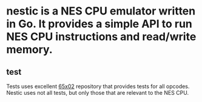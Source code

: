 # nestic is a NES CPU emulator written in Go. It provides a simple API to run NES CPU instructions and read/write memory.

## test
Tests uses excellent [65x02](https://github.com/SingleStepTests/65x02.git) repository that provides tests for all opcodes.
Nestic uses not all tests, but only those that are relevant to the NES CPU.

